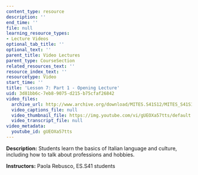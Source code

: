 ```yaml
---
content_type: resource
description: ''
end_time: ''
file: null
learning_resource_types:
- Lecture Videos
optional_tab_title: ''
optional_text: ''
parent_title: Video Lectures
parent_type: CourseSection
related_resources_text: ''
resource_index_text: ''
resourcetype: Video
start_time: ''
title: 'Lesson 7: Part 1 - Opening Lecture'
uid: 3d81bb6c-7eb8-9075-d215-b75cfaf26842
video_files:
  archive_url: http://www.archive.org/download/MITES.S41S12/MITES_S41S12_Lesson7_Part1_300k.mp4
  video_captions_file: null
  video_thumbnail_file: https://img.youtube.com/vi/gUEOXa57tts/default.jpg
  video_transcript_file: null
video_metadata:
  youtube_id: gUEOXa57tts
---
```


**Description:** Students learn the basics of Italian language and culture, including how to talk about professions and hobbies.

**Instructors:** Paola Rebusco, ES.S41 students